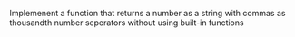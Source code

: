 Implemenent a function that returns a number as a string with commas as thousandth number seperators without using built-in functions